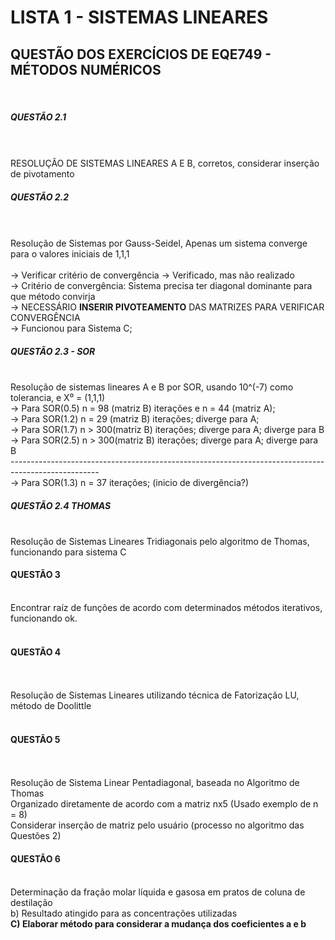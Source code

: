 <h1> LISTA 1 - SISTEMAS LINEARES </h1>
<h2>QUESTÃO DOS EXERCÍCIOS DE EQE749 - MÉTODOS NUMÉRICOS</h2>
<br>
<h5>QUESTÃO 2.1 </h5>
<br>
<br> RESOLUÇÃO DE SISTEMAS LINEARES A E B, corretos, considerar inserção de pivotamento
<br>
<h5>QUESTÃO 2.2 </h5>
<br>
<br> Resolução de Sistemas por Gauss-Seidel, Apenas um sistema converge para o valores iniciais de 1,1,1
<br>
<br>                        -> Verificar critério de convergência -> Verificado, mas não realizado
<br>                        -> Critério de convergência: Sistema precisa ter diagonal dominante para que método convirja
<br>                        -> NECESSÁRIO <b>INSERIR PIVOTEAMENTO</b> DAS MATRIZES PARA VERIFICAR CONVERGÊNCIA
<br>                        -> Funcionou para Sistema C;
<br>
<h5>QUESTÃO 2.3 - SOR </h5> 
<br> Resolução de sistemas lineares A e B por SOR, usando 10^(-7) como tolerancia, e X⁰ = (1,1,1) 
<br>                        -> Para SOR(0.5) n = 98 (matriz B) iterações e n = 44 (matriz A);
<br>                        -> Para SOR(1.2) n = 29 (matriz B) iterações; diverge para A;
<br>                        -> Para SOR(1.7) n > 300(matriz B) iterações; diverge para A; diverge para B
<br>                        -> Para SOR(2.5) n > 300(matriz B) iterações; diverge para A; diverge para B
<br>----------------------------------------------------------------------------------------------------
<br>                        -> Para SOR(1.3) n = 37 iterações; (inicio de divergência?)
<br>
<h5>QUESTÃO 2.4 THOMAS</h5>
<br>Resolução de Sistemas Lineares Tridiagonais pelo algoritmo de Thomas, funcionando para sistema C
<br>
<h4> QUESTÃO 3 </h4>
<br> Encontrar raíz de funções de acordo com determinados métodos iterativos, funcionando ok.
<br>
<br>

<h4> QUESTÃO 4 </h4>
<br>
<br> Resolução de Sistemas Lineares utilizando técnica de Fatorização LU, método de Doolittle 
<br>
<br>
<h4> QUESTÃO 5 </h4>
<br>
<br> Resolução de Sistema Linear Pentadiagonal, baseada no Algoritmo de Thomas
<br> Organizado diretamente de acordo com a matriz nx5 (Usado exemplo de n = 8)
<br> Considerar inserção de matriz pelo usuário (processo no algoritmo das Questões 2)
<h4> QUESTÃO 6 </h4>
<br> Determinação da fração molar líquida e gasosa em pratos de coluna de destilação
<br> b) Resultado atingido para as concentrações utilizadas
<br> <strong> C) Elaborar método para considerar a mudança dos coeficientes a e b </strong>

